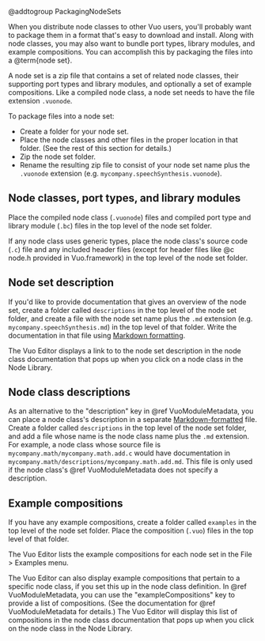 @addtogroup PackagingNodeSets

When you distribute node classes to other Vuo users, you'll probably want to package them in a format that's easy to download and install. Along with node classes, you may also want to bundle port types, library modules, and example compositions. You can accomplish this by packaging the files into a @term{node set}. 

A node set is a zip file that contains a set of related node classes, their supporting port types and library modules, and optionally a set of example compositions. Like a compiled node class, a node set needs to have the file extension `.vuonode`. 

To package files into a node set: 

   - Create a folder for your node set. 
   - Place the node classes and other files in the proper location in that folder. (See the rest of this section for details.) 
   - Zip the node set folder. 
   - Rename the resulting zip file to consist of your node set name plus the `.vuonode` extension (e.g. `mycompany.speechSynthesis.vuonode`). 


## Node classes, port types, and library modules

Place the compiled node class (`.vuonode`) files and compiled port type and library module (`.bc`) files in the top level of the node set folder. 

If any node class uses generic types, place the node class's source code (`.c`) file and any included header files (except for header files like @c node.h provided in Vuo.framework) in the top level of the node set folder. 


## Node set description

If you'd like to provide documentation that gives an overview of the node set, create a folder called `descriptions` in the top level of the node set folder, and create a file with the node set name plus the `.md` extension (e.g. `mycompany.speechSynthesis.md`) in the top level of that folder. Write the documentation in that file using [Markdown formatting](http://daringfireball.net/projects/markdown/). 

The Vuo Editor displays a link to to the node set description in the node class documentation that pops up when you click on a node class in the Node Library. 


## Node class descriptions

As an alternative to the "description" key in @ref VuoModuleMetadata, you can place a node class's description in a separate [Markdown-formatted](http://daringfireball.net/projects/markdown/) file. Create a folder called `descriptions` in the top level of the node set folder, and add a file whose name is the node class name plus the `.md` extension. For example, a node class whose source file is `mycompany.math/mycompany.math.add.c` would have documentation in `mycompany.math/descriptions/mycompany.math.add.md`. This file is only used if the node class's @ref VuoModuleMetadata does not specify a description. 


## Example compositions

If you have any example compositions, create a folder called `examples` in the top level of the node set folder. Place the composition (`.vuo`) files in the top level of that folder. 

The Vuo Editor lists the example compositions for each node set in the File > Examples menu. 

The Vuo Editor can also display example compositions that pertain to a specific node class, if you set this up in the node class definition. In @ref VuoModuleMetadata, you can use the "exampleCompositions" key to provide a list of compositions. (See the documentation for @ref VuoModuleMetadata for details.) The Vuo Editor will display this list of compositions in the node class documentation that pops up when you click on the node class in the Node Library. 
